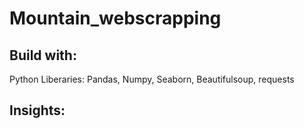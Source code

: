 # Mountain_webscrapping

## Build with:
Python Liberaries: Pandas, Numpy, Seaborn, Beautifulsoup, requests

## Insights:
